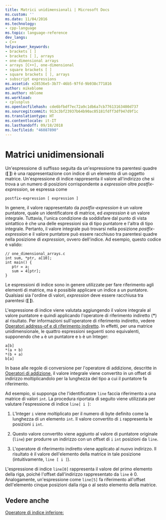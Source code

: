```yaml
---
title: Matrici unidimensionali | Microsoft Docs
ms.custom: ''
ms.date: 11/04/2016
ms.technology:
- cpp-language
ms.topic: language-reference
dev_langs:
- C++
helpviewer_keywords:
- brackets [ ]
- brackets [ ], arrays
- one-dimensional arrays
- arrays [C++], one-dimensional
- square brackets [ ]
- square brackets [ ], arrays
- subscript expressions
ms.assetid: e28536e5-3b77-46b5-97fd-9b938c771816
author: mikeblome
ms.author: mblome
ms.workload:
- cplusplus
ms.openlocfilehash: cde6bfbdf7ec72a9c1db6a7cb77613163400d737
ms.sourcegitcommit: 913c3bf23937b64b90ac05181fdff3df947d9f1c
ms.translationtype: HT
ms.contentlocale: it-IT
ms.lasthandoff: 09/18/2018
ms.locfileid: "46087890"
---
```

# <a name="one-dimensional-arrays"></a>Matrici unidimensionali

Un'espressione di suffisso seguita da un'espressione tra parentesi quadre (**[ ]**) è una rappresentazione con indice di un elemento di un oggetto matrice. Un'espressione di indice rappresenta il valore all'indirizzo che si trova a un numero di posizioni corrispondente a *expression* oltre *postfix-expression*, se espressa come

```
postfix-expression [ expression ]
```

In genere, il valore rappresentato da *postfix-expression* è un valore puntatore, quale un identificatore di matrice, ed *expression* è un valore integrale. Tuttavia, l'unica condizione da soddisfare dal punto di vista sintattico è che una delle espressioni sia di tipo puntatore e l'altra di tipo integrale. Pertanto, il valore integrale può trovarsi nella posizione *postfix-expression* e il valore puntatore può essere racchiuso tra parentesi quadre nella posizione di *expression*, ovvero dell'indice. Ad esempio, questo codice è valido:

```
// one_dimensional_arrays.c
int sum, *ptr, a[10];
int main() {
   ptr = a;
   sum = 4[ptr];
}
```

Le espressioni di indice sono in genere utilizzate per fare riferimento agli elementi di matrice, ma è possibile applicare un indice a un puntatore. Qualsiasi sia l'ordine di valori, *expression* deve essere racchiusa tra parentesi (**[ ]**).

L'espressione di indice viene valutata aggiungendo il valore integrale al valore puntatore e quindi applicando l'operatore di riferimento indiretto (<strong>\*</strong>) al risultato. Per informazioni sull'operatore di riferimento indiretto, vedere [Operatori address-of e di riferimento indiretto](../c-language/indirection-and-address-of-operators.md). In effetti, per una matrice unidimensionale, le quattro espressioni seguenti sono equivalenti, supponendo che `a` è un puntatore e `b` è un Integer:

```
a[b]
*(a + b)
*(b + a)
b[a]
```

In base alle regole di conversione per l'operatore di addizione, descritte in [Operatori di addizione](../c-language/c-additive-operators.md), il valore integrale viene convertito in un offset di indirizzo moltiplicandolo per la lunghezza del tipo a cui il puntatore fa riferimento.

Ad esempio, si supponga che l'identificatore `line` faccia riferimento a una matrice di valori `int`. La procedura riportata di seguito viene utilizzata per valutare l'espressione di indice `line[ i ]`:

1. L'Integer `i` viene moltiplicato per il numero di byte definito come la lunghezza di un elemento `int`. Il valore convertito di `i` rappresenta le posizioni `i` `int`.

1. Questo valore convertito viene aggiunto al valore di puntatore originale (`line`) per produrre un indirizzo con un offset di `i` `int` posizioni da `line`.

1. L'operatore di riferimento indiretto viene applicato al nuovo indirizzo. Il risultato è il valore dell'elemento della matrice in tale posizione (intuitivamente, `line [ i ]`).

L'espressione di indice `line[0]` rappresenta il valore del primo elemento della riga, poiché l'offset dall'indirizzo rappresentato da `line` è 0. Analogamente, un'espressione come `line[5]` fa riferimento all'offset dell'elemento cinque posizioni dalla riga o al sesto elemento della matrice.

## <a name="see-also"></a>Vedere anche

[Operatore di indice inferiore:](../cpp/subscript-operator.md)